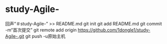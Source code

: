# study-Agile-
回声“＃study-Agile-” >> README.md 
git init 
git add README.md 
git commit -m“首次提交” 
git remote add origin https://github.com/1dongle1/study-Agile-.git
 git push -u原始主机
